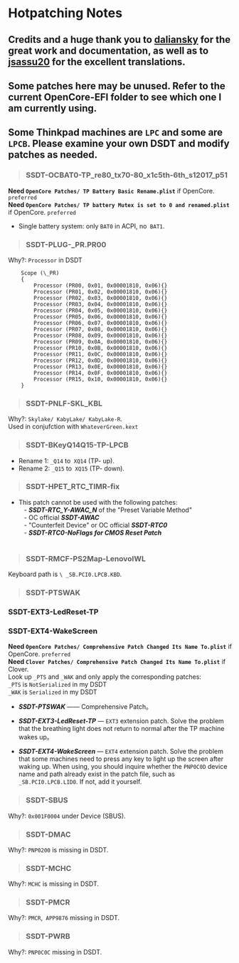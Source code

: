 # Hotpatching Notes

## **Credits and a huge thank you to [daliansky](https://github.com/daliansky) for  the great work and documentation, as well as to [jsassu20](https://github.com/jsassu20) for the excellent translations.**

## Some patches here may be unused. Refer to the current OpenCore-EFI folder to see which one I am currently using.

## Some Thinkpad machines are `LPC` and some are` LPCB`. Please examine your own DSDT and modify patches as needed.

> ### SSDT-OCBAT0-TP_re80_tx70-80_x1c5th-6th_s12017_p51
**Need `OpenCore Patches/ TP Battery Basic Rename.plist`** if OpenCore. `preferred`  
**Need `OpenCore Patches/ TP battery Mutex is set to 0 and renamed.plist`** if OpenCore. `preferred`

- Single battery system: only `BAT0` in ACPI, no` BAT1`.
  
> ### SSDT-PLUG-_PR.PR00
Why?: `Processor` in DSDT
```
    Scope (\_PR)
    {
        Processor (PR00, 0x01, 0x00001810, 0x06){}
        Processor (PR01, 0x02, 0x00001810, 0x06){}
        Processor (PR02, 0x03, 0x00001810, 0x06){}
        Processor (PR03, 0x04, 0x00001810, 0x06){}
        Processor (PR04, 0x05, 0x00001810, 0x06){}
        Processor (PR05, 0x06, 0x00001810, 0x06){}
        Processor (PR06, 0x07, 0x00001810, 0x06){}
        Processor (PR07, 0x08, 0x00001810, 0x06){}
        Processor (PR08, 0x09, 0x00001810, 0x06){}
        Processor (PR09, 0x0A, 0x00001810, 0x06){}
        Processor (PR10, 0x0B, 0x00001810, 0x06){}
        Processor (PR11, 0x0C, 0x00001810, 0x06){}
        Processor (PR12, 0x0D, 0x00001810, 0x06){}
        Processor (PR13, 0x0E, 0x00001810, 0x06){}
        Processor (PR14, 0x0F, 0x00001810, 0x06){}
        Processor (PR15, 0x10, 0x00001810, 0x06){}
    }
```

> ### SSDT-PNLF-SKL_KBL
Why?: `Skylake/ KabyLake/ KabyLake-R`.  
Used in conjufction with `WhateverGreen.kext`

> ### SSDT-BKeyQ14Q15-TP-LPCB
- Rename 1: `_Q14` to` XQ14` (TP- up).  
- Rename 2: `_Q15` to` XQ15` (TP- down).

> ### SSDT-HPET_RTC_TIMR-fix
- This patch cannot be used with the following patches:  
   - ***SSDT-RTC_Y-AWAC_N*** of the "Preset Variable Method"  
   - OC official ***SSDT-AWAC***  
   - "Counterfeit Device" or OC official ***SSDT-RTC0***  
   - ***SSDT-RTC0-NoFlags for CMOS Reset Patch***  
   
> ### SSDT-RMCF-PS2Map-LenovoIWL
Keyboard path is `\ _SB.PCI0.LPCB.KBD`.   

> ### SSDT-PTSWAK
### SSDT-EXT3-LedReset-TP
### SSDT-EXT4-WakeScreen
**Need `OpenCore Patches/ Comprehensive Patch Changed Its Name To.plist`** if OpenCore. `preferred`  
**Need `Clover Patches/ Comprehensive Patch Changed Its Name To.plist`** if Clover.  
Look up `_PTS` and `_WAK` and only apply the corresponding patches:  
`_PTS` is `NotSerialized` in my DSDT  
`_WAK` is `Serialized` in my DSDT  

- ***SSDT-PTSWAK*** —— Comprehensive Patch。

- ***SSDT-EXT3-LedReset-TP*** — `EXT3` extension patch. Solve the problem that the breathing light does not return to normal after the TP machine wakes up。

- ***SSDT-EXT4-WakeScreen*** — `EXT4` extension patch. Solve the problem that some machines need to press any key to light up the screen after waking up. When using, you should inquire whether the `PNP0C0D` device name and path already exist in the patch file, such as` _SB.PCI0.LPCB.LID0`. If not, add it yourself.

> ### SSDT-SBUS
Why?: `0x001F0004` under Device (SBUS).

> ### SSDT-DMAC
Why?: `PNP0200` is missing in DSDT.
 
> ### SSDT-MCHC
Why?:  `MCHC` is missing in DSDT.
 
> ### SSDT-PMCR
Why?: `PMCR`,` APP9876` missing in DSDT.

> ### SSDT-PWRB
Why?: `PNP0C0C` missing in DSDT.
